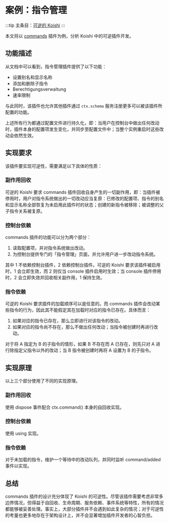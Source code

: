 # 案例：指令管理

:::tip
主条目：[可逆的 Koishi](../design/disposable.md)
:::

本文将以 [commands](../../plugins/console/commands.md) 插件为例，分析 Koishi 中的可逆插件开发。

## 功能描述

从文档中可以看到，指令管理插件提供了以下功能：

- 设置别名和显示名称
- 添加和删除子指令
- Berechtigungsverwaltung
- 速率限制

与此同时，该插件也允许其他插件通过 `ctx.schema` 服务注册更多可以被该插件所配置的功能。

上述所有行为都通过配置文件进行持久化，即：当用户在控制台中做出任何改动时，插件本身的配置项发生变化，并同步至配置文件中；当整个实例重启时这些改动会依然生效。

## 实现要求

该插件要实现可逆性，需要满足以下具体的性质：

### 副作用回收

可逆的 Koishi 要求 commands 插件回收自身产生的一切副作用，即：当插件被停用时，用户对指令系统做出的一切改动应当复原：已修改的配置项、指令的别名和显示名称全部恢复为未启用此插件时的状态；创建的新指令被移除；被调整的父子指令关系被复原。

### 控制台依赖

commands 插件的功能可以分为两个部分：

1. 读取配置项，并对指令系统做出改动。
2. 为控制台提供专门的「指令管理」页面，并允许用户进一步改动指令系统。

其中 1 不依赖控制台插件，2 依赖控制台插件。可逆的 Koishi 要求该插件被启用时，1 会立即生效，而 2 则仅当 console 插件启用时生效；当 console 插件停用时，2 会立即失效并回收相关副作用，1 保持生效。

### 指令依赖

可逆的 Koishi 要求插件的加载顺序可以是任意的。而 commands 插件会改动某些指令的行为，因此其不能假定其在加载时对应的指令已存在。具体而言：

1. 如果对应的指令已存在，那么立即进行对该指令的改动。
2. 如果对应的指令尚不存在，那么不做出任何改动；当指令被创建时再进行改动。

对于将 A 指定为 B 的子指令的情形，如果 B 不存在而 A 已存在，则先只对 A 进行除指定父指令以外的改动；当 B 指令被创建时再将 A 设置为 B 的子指令。

## 实现原理

以上三个部分使用了不同的实现原理。

### 副作用回收

使用 dispose 事件配合 ctx.command() 本身的自回收实现。

### 控制台依赖

使用 using 实现。

### 指令依赖

对于未加载的指令，维护一个等待中的改动队列，并同时监听 command/added 事件以实现。

## 总结

commands 插件的设计充分体现了 Koishi 的可逆性。尽管该插件需要考虑非常多边界情况，但得益于自回收、生命周期、服务依赖、事件系统等特性，所有的情况都能够被妥善处理。事实上，大部分插件并不会遇到如此复杂的情况；对于可逆性的考量也更多地存在于架构设计上，并不会显著增加插件开发者的心智负担。
